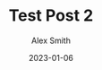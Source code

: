 ---
category: second category
title: Test Post 2
author: Alex Smith
date: 2023-01-06
description: This is the description that will preview on the menu pages.
imgUrl: classic_car.jpg
---